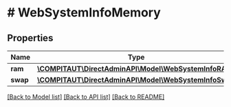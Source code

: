 # # WebSystemInfoMemory

## Properties

Name | Type | Description | Notes
------------ | ------------- | ------------- | -------------
**ram** | [**\COMPITAUT\DirectAdminAPI\Model\WebSystemInfoRAM**](WebSystemInfoRAM.md) |  |
**swap** | [**\COMPITAUT\DirectAdminAPI\Model\WebSystemInfoSwap**](WebSystemInfoSwap.md) |  |

[[Back to Model list]](../../README.md#models) [[Back to API list]](../../README.md#endpoints) [[Back to README]](../../README.md)
